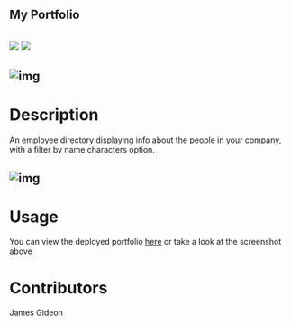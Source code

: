 
## My Portfolio
## ![](https://img.shields.io/badge/Github-Jamgid-orange) ![](https://img.shields.io/badge/Email-Jamgid@yahoo.com-blue)
## ![img](https://avatars.githubusercontent.com/u/69053531?size=200)

# Description
An employee directory displaying info about the people in your company, with a filter by name characters option.

## ![img]()

# Usage
You can view the deployed portfolio [here]() or take a look at the screenshot above 
# Contributors
James Gideon
